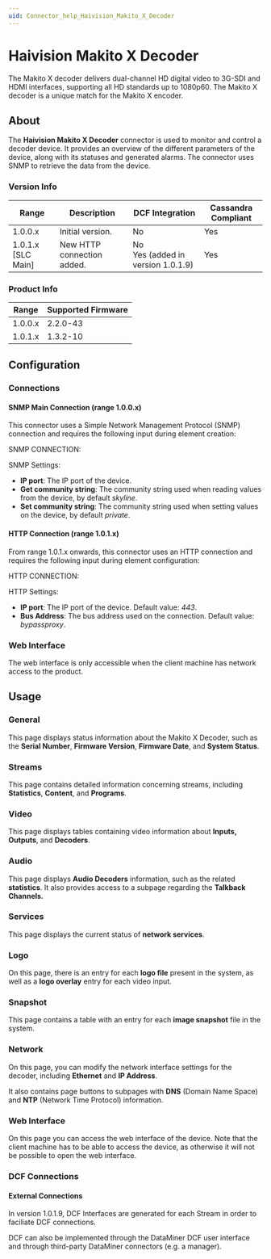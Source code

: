 ```yaml
---
uid: Connector_help_Haivision_Makito_X_Decoder
---
```


# Haivision Makito X Decoder

The Makito X decoder delivers dual-channel HD digital video to 3G-SDI and HDMI interfaces, supporting all HD standards up to 1080p60. The Makito X decoder is a unique match for the Makito X encoder.

## About

The **Haivision Makito X Decoder** connector is used to monitor and control a decoder device. It provides an overview of the different parameters of the device, along with its statuses and generated alarms. The connector uses SNMP to retrieve the data from the device.

### Version Info

| **Range**            | **Description**            | **DCF Integration** | **Cassandra Compliant** |
|----------------------|----------------------------|---------------------|-------------------------|
| 1.0.0.x              | Initial version.           | No                  | Yes                     |
| 1.0.1.x [SLC Main]   | New HTTP connection added. | No <br> Yes (added in version 1.0.1.9)  | Yes                     |

### Product Info

| Range     | Supported Firmware     |
|-----------|------------------------|
| 1.0.0.x   | 2.2.0-43               |
| 1.0.1.x   | 1.3.2-10               |

## Configuration

### Connections

#### SNMP Main Connection (range 1.0.0.x)

This connector uses a Simple Network Management Protocol (SNMP) connection and requires the following input during element creation:

SNMP CONNECTION:

SNMP Settings:

- **IP port**: The IP port of the device.
- **Get community string**: The community string used when reading values from the device, by default *skyline*.
- **Set community string**: The community string used when setting values on the device, by default *private*.

#### HTTP Connection (range 1.0.1.x)

From range 1.0.1.x onwards, this connector uses an HTTP connection and requires the following input during element configuration:

HTTP CONNECTION:

HTTP Settings:

- **IP port**: The IP port of the device. Default value: *443*.
- **Bus Address**: The bus address used on the connection. Default value: *bypassproxy*.

### Web Interface

The web interface is only accessible when the client machine has network access to the product.

## Usage

### General

This page displays status information about the Makito X Decoder, such as the **Serial Number**, **Firmware Version**, **Firmware Date**, and **System Status**.

### Streams

This page contains detailed information concerning streams, including **Statistics**, **Content**, and **Programs**.

### Video

This page displays tables containing video information about **Inputs, Outputs**, and **Decoders**.

### Audio

This page displays **Audio Decoders** information, such as the related **statistics**. It also provides access to a subpage regarding the **Talkback Channels.**

### Services

This page displays the current status of **network services**.

### Logo

On this page, there is an entry for each **logo file** present in the system, as well as a **logo overlay** entry for each video input.

### Snapshot

This page contains a table with an entry for each **image snapshot** file in the system.

### Network

On this page, you can modify the network interface settings for the decoder, including **Ethernet** and **IP Address**.

It also contains page buttons to subpages with **DNS** (Domain Name Space) and **NTP** (Network Time Protocol) information.

### Web Interface

On this page you can access the web interface of the device. Note that the client machine has to be able to access the device, as otherwise it will not be possible to open the web interface.

### DCF Connections

#### External Connections
In version 1.0.1.9, DCF Interfaces are generated for each Stream in order to faciliate DCF connections.

DCF can also be implemented through the DataMiner DCF user interface and through third-party DataMiner connectors (e.g. a manager).
